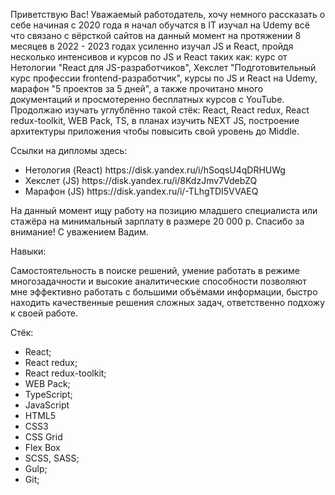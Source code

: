 Приветствую Вас! Уважаемый работодатель, хочу немного рассказать о себе начиная с 2020 года я начал обучатся в IT изучал на Udemy всё что связано с вёрсткой сайтов на данный момент на протяжении 8 месяцев в 2022 - 2023 годах усиленно изучал JS и React, пройдя несколько интенсивов и курсов по JS и React таких как: курс от Нетологии "React для JS-разработчиков", Хекслет "Подготовительный курс профессии frontend-разработчик", курсы по JS и React на Udemy, марафон "5 проектов за 5 дней", а также прочитано много документаций и просмотеренно бесплатных курсов с YouTube. Продолжаю изучать углублённо такой стёк: React, React redux, React redux-toolkit, WEB Pack, TS, в планах изучить NEXT JS, построение архитектуры приложения чтобы повысить свой уровень до Middle.

Ссылки на дипломы здесь:
<ul>
  <li>Нетология (React) https://disk.yandex.ru/i/hSoqsU4qDRHUWg</li>
  <li>Хекслет (JS) https://disk.yandex.ru/i/8KdzJmv7VdebZQ</li>
  <li>Марафон (JS) https://disk.yandex.ru/i/-TLhgTDI5VVAEQ</li>
</ul>

На данный момент ищу работу на позицию младшего специалиста или стажёра на минимальный зарплату в размере 20 000 р. Спасибо за внимание! С уважением Вадим.

Навыки:

Самостоятельность в поиске решений, умение работать в режиме многозадачности и высокие аналитические способности позволяют мне эффективно работать с большими объёмами информации, быстро находить качественные решения сложных задач, ответственно подхожу к своей работе.

Стёк:
<ul>
  <li>React;</li>
  <li>React redux;</li>
  <li>React redux-toolkit;</li>
  <li>WEB Pack;</li>
  <li>TypeScript;</li>
  <li>JavaScript</li>
  <li>HTML5</li>
  <li>CSS3</li>
  <li>CSS Grid</li>
  <li>Flex Box</li>
  <li>SCSS, SASS;</li>
  <li>Gulp;</li>
  <li>Git;</li>
</ul>
